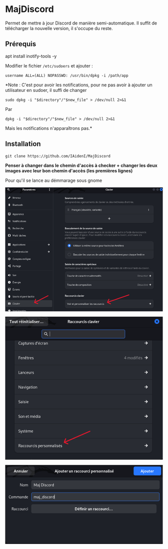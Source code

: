 # MajDiscord
Permet de mettre à jour Discord de manière semi-automatique. Il suffit de télécharger la nouvelle version, il s'occupe du reste.

## Prérequis
apt install inotify-tools -y

Modifier le fichier `/etc/sudoers` et ajouter :
<pre><code>username ALL=(ALL) NOPASSWD: /usr/bin/dpkg -i /path/app</code></pre>

*Note : C'est pour avoir les notifications, pour ne pas avoir à ajouter un utilisateur en sudoer, il suffi de changer
<pre><code>sudo dpkg -i "$directory"/"$new_file" > /dev/null 2>&1</code></pre>
Par
<pre><code>dpkg -i "$directory"/"$new_file" > /dev/null 2>&1</code></pre>
Mais les notifications n'apparaîtrons pas.*

## Installation
<pre><code>git clone https://github.com/IAidenI/MajDiscord</code></pre>

**Penser à changer dans le chemin d'accès à checker + changer les deux images avec leur bon chemin d'accès (les premières lignes)**

Pour qu'il se lance au démmarage sous gnome
<p align="center">
  <img src="./src/image/1.png"/>
</p>
<p align="center">
  <img src="./src/image/2.png"/>
</p>
<p align="center">
  <img src="./src/image/3.png"/>
</p>
